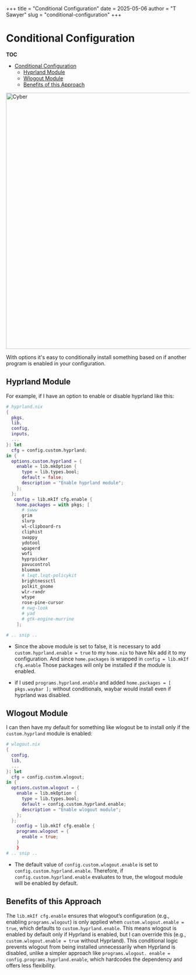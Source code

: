 +++
title = "Conditional Configuration"
date = 2025-05-06
author = "T Sawyer"
slug = "conditional-configuration"
+++

# Conditional Configuration

**TOC**

- [Conditional Configuration](#conditional-configuration)
  - [Hyprland Module](#hyprland-module)
  - [Wlogout Module](#wlogout-module)
  - [Benefits of this Approach](#benefits-of-this-approach)

<img src="/images/gruv5.png" alt="Cyber" width="700">

With options it's easy to conditionally install something based on if another
program is enabled in your configuration.

## Hyprland Module

For example, if I have an option to enable or disable hyprland like this:

```nix
# hyprland.nix
{
  pkgs,
  lib,
  config,
  inputs,
  ...
}: let
  cfg = config.custom.hyprland;
in {
  options.custom.hyprland = {
    enable = lib.mkOption {
      type = lib.types.bool;
      default = false;
      description = "Enable hyprland module";
    };
  };
   config = lib.mkIf cfg.enable {
    home.packages = with pkgs; [
      # swww
      grim
      slurp
      wl-clipboard-rs
      cliphist
      swappy
      ydotool
      wpaperd
      wofi
      hyprpicker
      pavucontrol
      blueman
      # lxqt.lxqt-policykit
      brightnessctl
      polkit_gnome
      wlr-randr
      wtype
      rose-pine-cursor
      # nwg-look
      # yad
      # gtk-engine-murrine
    ];

# .. snip ..
```

- Since the above module is set to false, it is necessary to add
  `custom.hyprland.enable = true` to my `home.nix` to have Nix add it
  to my configuration. And since `home.packages` is wrapped in
  `config = lib.mkIf cfg.enable` Those packages will only be installed
  if the module is enabled.

- if I used `programs.hyprland.enable` and added
  `home.packages = [ pkgs.waybar ];` without conditionals, waybar would install
  even if hyprland was disabled.

## Wlogout Module

I can then have my default for something like wlogout be to install only if
the `custom.hyprland` module is enabled:

```nix
# wlogout.nix
{
  config,
  lib,
  ...
}: let
  cfg = config.custom.wlogout;
in {
  options.custom.wlogout = {
    enable = lib.mkOption {
      type = lib.types.bool;
      default = config.custom.hyprland.enable;
      description = "Enable wlogout module";
    };
  };
    config = lib.mkIf cfg.enable {
    programs.wlogout = {
      enable = true;
    }
    }
# .. snip ..
```

- The default value of `config.custom.wlogout.enable` is set to
  `config.custom.hyprland.enable`. Therefore, if `config.custom.hyprland.enable`
  evaluates to true, the wlogout module will be enabled by default.

## Benefits of this Approach

The `lib.mkIf cfg.enable` ensures that wlogout’s configuration
(e.g., enabling `programs.wlogout`) is only applied when
`custom.wlogout.enable = true`, which defaults to `custom.hyprland.enable`.
This means wlogout is enabled by default only if Hyprland is enabled, but
I can override this (e.g., `custom.wlogout.enable = true` without Hyprland).
This conditional logic prevents wlogout from being installed unnecessarily
when Hyprland is disabled, unlike a simpler approach like `programs.wlogout.
enable = config.programs.hyprland.enable`, which hardcodes the dependency and
offers less flexibility.
